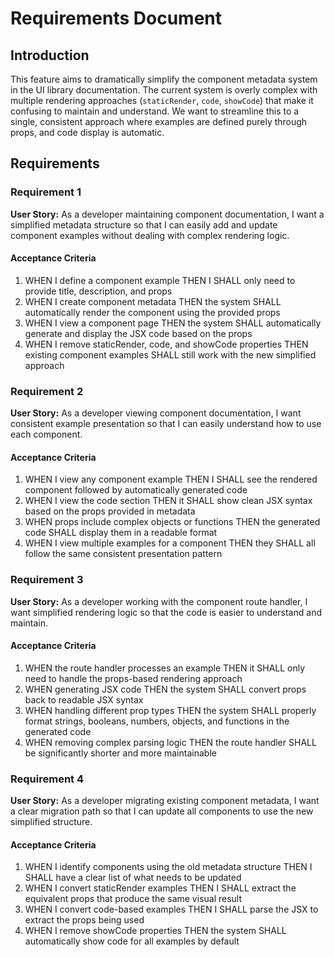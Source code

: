 # Requirements Document

## Introduction

This feature aims to dramatically simplify the component metadata system in the UI library documentation. The current system is overly complex with multiple rendering approaches (`staticRender`, `code`, `showCode`) that make it confusing to maintain and understand. We want to streamline this to a single, consistent approach where examples are defined purely through props, and code display is automatic.

## Requirements

### Requirement 1

**User Story:** As a developer maintaining component documentation, I want a simplified metadata structure so that I can easily add and update component examples without dealing with complex rendering logic.

#### Acceptance Criteria

1. WHEN I define a component example THEN I SHALL only need to provide title, description, and props
2. WHEN I create component metadata THEN the system SHALL automatically render the component using the provided props
3. WHEN I view a component page THEN the system SHALL automatically generate and display the JSX code based on the props
4. WHEN I remove staticRender, code, and showCode properties THEN existing component examples SHALL still work with the new simplified approach

### Requirement 2

**User Story:** As a developer viewing component documentation, I want consistent example presentation so that I can easily understand how to use each component.

#### Acceptance Criteria

1. WHEN I view any component example THEN I SHALL see the rendered component followed by automatically generated code
2. WHEN I view the code section THEN it SHALL show clean JSX syntax based on the props provided in metadata
3. WHEN props include complex objects or functions THEN the generated code SHALL display them in a readable format
4. WHEN I view multiple examples for a component THEN they SHALL all follow the same consistent presentation pattern

### Requirement 3

**User Story:** As a developer working with the component route handler, I want simplified rendering logic so that the code is easier to understand and maintain.

#### Acceptance Criteria

1. WHEN the route handler processes an example THEN it SHALL only need to handle the props-based rendering approach
2. WHEN generating JSX code THEN the system SHALL convert props back to readable JSX syntax
3. WHEN handling different prop types THEN the system SHALL properly format strings, booleans, numbers, objects, and functions in the generated code
4. WHEN removing complex parsing logic THEN the route handler SHALL be significantly shorter and more maintainable

### Requirement 4

**User Story:** As a developer migrating existing component metadata, I want a clear migration path so that I can update all components to use the new simplified structure.

#### Acceptance Criteria

1. WHEN I identify components using the old metadata structure THEN I SHALL have a clear list of what needs to be updated
2. WHEN I convert staticRender examples THEN I SHALL extract the equivalent props that produce the same visual result
3. WHEN I convert code-based examples THEN I SHALL parse the JSX to extract the props being used
4. WHEN I remove showCode properties THEN the system SHALL automatically show code for all examples by default